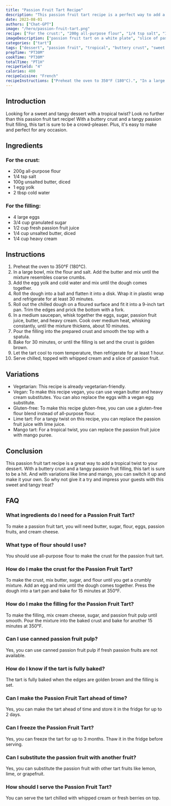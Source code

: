 ```yaml
---
title: "Passion Fruit Tart Recipe"
description: "This passion fruit tart recipe is a perfect way to add a tropical twist to your dessert. With a buttery crust and a tangy passion fruit filling, this tart is a crowd-pleaser."
date: 2023-08-01
authors: ["Chat-GPT"]
image: "/hero/passion-fruit-tart.png"
recipe: ["For the crust:", "200g all-purpose flour", "1/4 tsp salt", "100g unsalted butter", "1 egg yolk", "2 tbsp cold water", "For the filling:", "4 large eggs", "3/4 cup granulated sugar", "1/2 cup fresh passion fruit juice", "1/4 cup unsalted butter", "1/4 cup heavy cream"]
imageDescription: ["passion fruit tart on a white plate", "slice of passion fruit tart on a fork", "passion fruit tart with whipped cream", "passion fruit tart with a slice of passion fruit on top"]
categories: ["tart"]
tags: ["dessert", "passion fruit", "tropical", "buttery crust", "sweet and tangy"]
prepTime: "PT30M"
cookTime: "PT30M"
totalTime: "PT1H"
recipeYield: "4"
calories: 400
recipeCuisine: "French"
recipeInstructions: ["Preheat the oven to 350°F (180°C).", "In a large bowl, mix the flour and salt. Add the butter and mix until the mixture resembles coarse crumbs.", "Add the egg yolk and cold water and mix until the dough comes together.", "Roll the dough into a ball and flatten it into a disk. Wrap it in plastic wrap and refrigerate for at least 30 minutes.", "Roll out the chilled dough on a floured surface and fit it into a 9-inch tart pan. Trim the edges and prick the bottom with a fork.", "In a medium saucepan, whisk together the eggs, sugar, passion fruit juice, butter, and heavy cream. Cook over medium heat, whisking constantly, until the mixture thickens, about 10 minutes.", "Pour the filling into the prepared crust and smooth the top with a spatula.", "Bake for 30 minutes, or until the filling is set and the crust is golden brown.", "Let the tart cool to room temperature, then refrigerate for at least 1 hour.", "Serve chilled, topped with whipped cream and a slice of passion fruit."]
---
```


## Introduction

Looking for a sweet and tangy dessert with a tropical twist? Look no further than this passion fruit tart recipe! With a buttery crust and a tangy passion fruit filling, this tart is sure to be a crowd-pleaser. Plus, it's easy to make and perfect for any occasion.

## Ingredients

### For the crust:

- 200g all-purpose flour
- 1/4 tsp salt
- 100g unsalted butter, diced
- 1 egg yolk
- 2 tbsp cold water

### For the filling:

- 4 large eggs
- 3/4 cup granulated sugar
- 1/2 cup fresh passion fruit juice
- 1/4 cup unsalted butter, diced
- 1/4 cup heavy cream

## Instructions

1. Preheat the oven to 350°F (180°C).
2. In a large bowl, mix the flour and salt. Add the butter and mix until the mixture resembles coarse crumbs.
3. Add the egg yolk and cold water and mix until the dough comes together.
4. Roll the dough into a ball and flatten it into a disk. Wrap it in plastic wrap and refrigerate for at least 30 minutes.
5. Roll out the chilled dough on a floured surface and fit it into a 9-inch tart pan. Trim the edges and prick the bottom with a fork.
6. In a medium saucepan, whisk together the eggs, sugar, passion fruit juice, butter, and heavy cream. Cook over medium heat, whisking constantly, until the mixture thickens, about 10 minutes.
7. Pour the filling into the prepared crust and smooth the top with a spatula.
8. Bake for 30 minutes, or until the filling is set and the crust is golden brown.
9. Let the tart cool to room temperature, then refrigerate for at least 1 hour.
10. Serve chilled, topped with whipped cream and a slice of passion fruit.

## Variations

- Vegetarian: This recipe is already vegetarian-friendly.
- Vegan: To make this recipe vegan, you can use vegan butter and heavy cream substitutes. You can also replace the eggs with a vegan egg substitute.
- Gluten-free: To make this recipe gluten-free, you can use a gluten-free flour blend instead of all-purpose flour.
- Lime tart: For a tangy twist on this recipe, you can replace the passion fruit juice with lime juice.
- Mango tart: For a tropical twist, you can replace the passion fruit juice with mango puree.

## Conclusion

This passion fruit tart recipe is a great way to add a tropical twist to your dessert. With a buttery crust and a tangy passion fruit filling, this tart is sure to be a hit. And with variations like lime and mango, you can switch it up and make it your own. So why not give it a try and impress your guests with this sweet and tangy treat?

## FAQ

### What ingredients do I need for a Passion Fruit Tart?
To make a passion fruit tart, you will need butter, sugar, flour, eggs, passion fruits, and cream cheese.

### What type of flour should I use?
You should use all-purpose flour to make the crust for the passion fruit tart.

### How do I make the crust for the Passion Fruit Tart?
To make the crust, mix butter, sugar, and flour until you get a crumbly mixture. Add an egg and mix until the dough comes together. Press the dough into a tart pan and bake for 15 minutes at 350°F.

### How do I make the filling for the Passion Fruit Tart?
To make the filling, mix cream cheese, sugar, and passion fruit pulp until smooth. Pour the mixture into the baked crust and bake for another 15 minutes at 350°F.

### Can I use canned passion fruit pulp?
Yes, you can use canned passion fruit pulp if fresh passion fruits are not available.

### How do I know if the tart is fully baked?
The tart is fully baked when the edges are golden brown and the filling is set.

### Can I make the Passion Fruit Tart ahead of time?
Yes, you can make the tart ahead of time and store it in the fridge for up to 2 days.

### Can I freeze the Passion Fruit Tart?
Yes, you can freeze the tart for up to 3 months. Thaw it in the fridge before serving.

### Can I substitute the passion fruit with another fruit?
Yes, you can substitute the passion fruit with other tart fruits like lemon, lime, or grapefruit.

### How should I serve the Passion Fruit Tart?
You can serve the tart chilled with whipped cream or fresh berries on top.